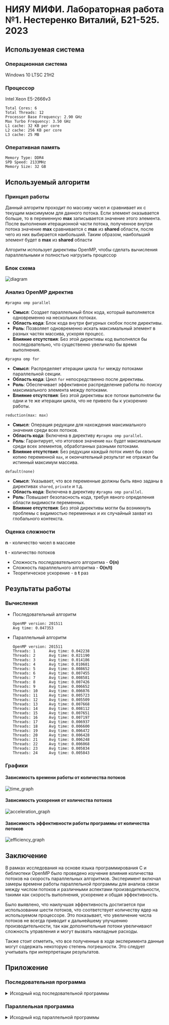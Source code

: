 # НИЯУ МИФИ. Лабораторная работа №1. Нестеренко Виталий, Б21-525. 2023

## Используемая система

### Операционная система
Windows 10 LTSC 21H2

### Процессор
Intel Xeon E5-2666v3
```text
Total Cores: 6
Total Threads: 12
Processor Base Frequency: 2.90 GHz
Max Turbo Frequency: 3.50 GHz
L1 cache: 32 KB per core
L2 cache: 256 KB per core
L3 cache: 25 MB
```

### Оперативная память
```text
Memory Type: DDR4
SPD Speed: 2133MHz
Memory Size: 32 GB
```

## Используемый алгоритм

### Принцип работы
Данный алгоритм проходит по массиву чисел и сравнивает их с текущим максимумом для данного потока. Если элемент оказывается больше, то в переменную **max** записывается значение этого элемента. После выполнения итерационной части потока, полученное внутри потока значение **max** сравнивается с **max** из **shared** области, после чего из них выбирается наибольший. Таким образом, наибольший элемент будет в **max** из **shared** области

Алгоритм использует директивы OpenMP, чтобы сделать вычисления параллельными и полностью нагрузить процессор

### Блок схема
![diagram](images/diagram.png)

### Анализ OpenMP директив
`#pragma omp parallel`

- **Смысл**: Создает параллельный блок кода, который выполняется одновременно на нескольких потоках.
- **Область кода**: Блок кода внутри фигурных скобок после директивы.
- **Роль**: Позволяет одновременно искать максимальный элемент в разных частях массива, ускоряя процесс.
- **Влияние отсутствия**: Без этой директивы код выполнялся бы последовательно, что существенно увеличило бы время
  выполнения.

`#pragma omp for`

- **Смысл**: Распределяет итерации цикла `for` между потоками параллельной секции.
- **Область кода**: Цикл `for` непосредственно после директивы.
- **Роль**: Обеспечивает эффективное распределение работы по поиску максимального элемента между потоками.
- **Влияние отсутствия**: Без этой директивы все потоки выполняли бы одни и те же итерации цикла, что не привело бы к
  ускорению работы.

`reduction(max: max)`

- **Смысл**: Операция редукции для нахождения максимального значения среди всех потоков.
- **Область кода**: Включена в директиву `#pragma omp parallel`.
- **Роль**: Гарантирует, что итоговое значение `max` будет максимальным среди всех элементов, обработанных разными
  потоками.
- **Влияние отсутствия**: Без редукции каждый поток имел бы свою копию переменной `max`, и окончательный результат не
  отражал бы истинный максимум массива.

`default(none)`

- **Смысл**: Указывает, что все переменные должны быть явно заданы в директивах `shared`, `private` и т.д.
- **Область кода**: Включена в директиву `#pragma omp parallel`.
- **Роль**: Повышает безопасность кода, требуя явного определения области видимости переменных.
- **Влияние отсутствия**: Без этой директивы могли бы возникнуть проблемы с видимостью переменных и их случайный захват
  из глобального контекста.

### Оценка сложности
**n** - количество чисел в массиве

**t** - количество потоков

- Сложность последовательного алгоритма - **O(n)**
- Сложность параллельного алгоритма - **O(n/t)**
- Теоретическое ускорение - в **t** раз

## Результаты работы
### Вычисления
- Последовательный алгоритм
  ```text
  OpenMP version: 201511
  Avg time: 0.047353
  ```
- Параллельный алгоритм
  ```text
  OpenMP version: 201511
  Threads: 1      Avg time: 0.042238
  Threads: 2      Avg time: 0.021190
  Threads: 3      Avg time: 0.014186
  Threads: 4      Avg time: 0.010681
  Threads: 5      Avg time: 0.008652
  Threads: 6      Avg time: 0.007455
  Threads: 7      Avg time: 0.008581
  Threads: 8      Avg time: 0.007426
  Threads: 9      Avg time: 0.006652
  Threads: 10     Avg time: 0.006076
  Threads: 11     Avg time: 0.005723
  Threads: 12     Avg time: 0.005509
  Threads: 13     Avg time: 0.007668
  Threads: 14     Avg time: 0.008112
  Threads: 15     Avg time: 0.007651
  Threads: 16     Avg time: 0.007197
  Threads: 17     Avg time: 0.006937
  Threads: 18     Avg time: 0.006600
  Threads: 19     Avg time: 0.006472
  Threads: 20     Avg time: 0.006428
  Threads: 21     Avg time: 0.006248
  Threads: 22     Avg time: 0.006068
  Threads: 23     Avg time: 0.005834
  Threads: 24     Avg time: 0.005843
  ```

### Графики
#### Зависимость времени работы от количества потоков
![time_graph](images/time_graph.png)

#### Зависимость ускорения от количества потоков
![acceleration_graph](images/acceleration_graph.png)

#### Зависимость эффективности работы программы от количества потоков
![efficiency_graph](images/efficiency_graph.png)

## Заключение
В рамках исследования на основе языка программирования C и библиотеки OpenMP было проведено изучение влияния количества потоков на скорость параллельных алгоритмов. Эксперимент включал замеры времени работы параллельной программы для анализа связи между числом потоков и различными аспектами производительности, такими как скорость выполнения, ускорение и общая эффективность.

Было выявлено, что наилучшая эффективность достигается при использовании шести потоков, что соответствует количеству ядер на используемом процессоре. Это показывает, что увеличение числа потоков не всегда приводит к дальнейшему улучшению производительности, так как дополнительные потоки увеличивают сложность управления и могут вызвать накладные расходы.

Также стоит отметить, что все полученные в ходе эксперимента данные могут содержать некоторую степень погрешности. Это следует учитывать при интерпретации результатов.


## Приложение
### Последовательная программа
<details>
  <summary>Исходный код последовательной программы</summary>

  ```c
  #include <stdio.h>
  #include <stdlib.h>
  #include <omp.h>


  int main(int argc, char** argv) {
      const int count = 20000000;
      const int random_seed = 132957;
      const int iterations = 20;
      double start_time, end_time, total = 0;
      int* array;
      int max;

      srand(random_seed);
      printf("OpenMP version: %d\n", _OPENMP);

      for (int j = 0; j < iterations; ++j) {
          max = -1;

          array = (int*)malloc(count*sizeof(int));
          for (int i = 0; i < count; ++i) { 
              array[i] = rand();
          }

          start_time = omp_get_wtime();
          for (int i = 0; i < count; ++i) {
              if (array[i] > max) {
                  max = array[i];
              }
          }
          end_time = omp_get_wtime();
          total += end_time - start_time;

          free(array);
      }

      printf("Avg time: %f\n", total / (double) iterations);
      return 0;
  }
  ```
</details>

### Параллельная программа
<details>
  <summary>Исходный код параллельной программы</summary>

  ```c
  #include <stdio.h>
  #include <stdlib.h>
  #include <omp.h>


  int main(int argc, char** argv) {
      const int count = 20000000;
      const int random_seed = 132957;
      const int max_threads = 24;
      const int iterations = 20;
      double start_time, end_time, total;
      int* array;
      int max;

      srand(random_seed);
      printf("OpenMP version: %d\n", _OPENMP);

      for (int threads = 1; threads <= max_threads; threads++) {
          total = 0;

          for (int j = 0; j < iterations; ++j) {
              max = -1;

              array = (int*)malloc(count*sizeof(int));
              for (int i = 0; i < count; ++i) { 
                  array[i] = rand();
              }

              start_time = omp_get_wtime();
              #pragma omp parallel num_threads(threads) shared(array, count) reduction(max: max) default(none)
              {
                  #pragma omp for
                  for (int i = 0; i < count; ++i) {
                      if (array[i] > max) {
                          max = array[i];
                      }
                  }
              }
              end_time = omp_get_wtime();
              total += end_time - start_time;

              free(array);
          }
          printf("Threads: %d\tAvg time: %f\n", threads, total / (double) iterations);
      }

      return 0;
  }
  ```

</details>
